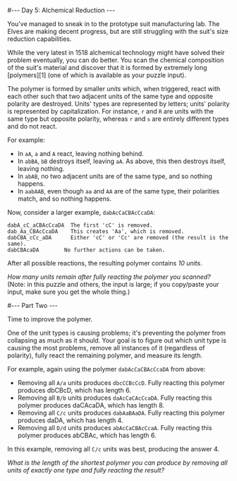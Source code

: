 #--- Day 5: Alchemical Reduction ---

You've managed to sneak in to the prototype suit manufacturing lab. The Elves are making decent progress, but are still struggling with the suit's size reduction capabilities.

While the very latest in 1518 alchemical technology might have solved their problem eventually, you can do better. You scan the chemical composition of the suit's material and discover that it is formed by extremely long [polymers][1] (one of which is available as your puzzle input).

The polymer is formed by smaller _units_ which, when triggered, react with each other such that two adjacent units of the same type and opposite polarity are destroyed. Units' types are represented by letters; units' polarity is represented by capitalization. For instance, `r` and `R` are units with the same type but opposite polarity, whereas `r` and `s` are entirely different types and do not react.

For example:

* In `aA`, `a` and `A` react, leaving nothing behind.
* In `abBA`, `bB` destroys itself, leaving `aA`. As above, this then destroys itself, leaving nothing.
* In `abAB`, no two adjacent units are of the same type, and so nothing happens.
* In `aabAAB`, even though `aa` and `AA` are of the same type, their polarities match, and so nothing happens.

Now, consider a larger example, `dabAcCaCBAcCcaDA`:
    
    
    dabA_cC_aCBAcCcaDA  The first 'cC' is removed.
    dab_Aa_CBAcCcaDA    This creates 'Aa', which is removed.
    dabCBA_cCc_aDA      Either 'cC' or 'Cc' are removed (the result is the same).
    dabCBAcaDA        No further actions can be taken.
    

After all possible reactions, the resulting polymer contains _10 units_.

_How many units remain after fully reacting the polymer you scanned?_ (Note: in this puzzle and others, the input is large; if you copy/paste your input, make sure you get the whole thing.)


#--- Part Two ---

Time to improve the polymer.

One of the unit types is causing problems; it's preventing the polymer from collapsing as much as it should. Your goal is to figure out which unit type is causing the most problems, remove all instances of it (regardless of polarity), fully react the remaining polymer, and measure its length.

For example, again using the polymer `dabAcCaCBAcCcaDA` from above:

* Removing all `A/a` units produces `dbcCCBcCcD`. Fully reacting this polymer produces dbCBcD, which has length 6.
* Removing all `B/b` units produces `daAcCaCAcCcaDA`. Fully reacting this polymer produces daCAcaDA, which has length 8.
* Removing all `C/c` units produces `dabAaBAaDA`. Fully reacting this polymer produces daDA, which has length 4.
* Removing all `D/d` units produces `abAcCaCBAcCcaA`. Fully reacting this polymer produces abCBAc, which has length 6.

In this example, removing all `C/c` units was best, producing the answer 4.

_What is the length of the shortest polymer you can produce by removing all units of exactly one type and fully reacting the result?_